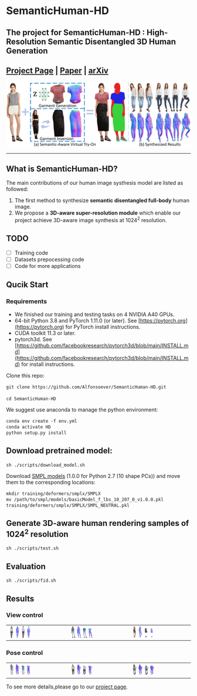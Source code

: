 # SemanticHuman-HD
The project for SemanticHuman-HD : High-Resolution Semantic Disentangled 3D Human Generation
---
## [Project Page](https://pengzheng0707.github.io/SemanticHuman-HD/) | [Paper](https://arxiv.org/pdf/2403.10166.pdf) | [arXiv](https://arxiv.org/abs/2403.10166)
![teaser](/asserts/inv_00.png)
***
## What is SemanticHuman-HD?
The main contributions of our human image systhesis model are listed as followed:
1. The first method to synthesize **semantic disentangled full-body** human image.
2. We propose a **3D-aware super-resolution module** which enable our project achieve 3D-aware image synthesis at $1024^2$ resolution.

## TODO

- [ ] Training code
- [ ] Datasets prepocessing code
- [ ] Code for more applications

## Qucik Start
### Requirements
* We finished our training and testing tasks on 4 NVIDIA A40 GPUs.
* 64-bit Python 3.8 and PyTorch 1.11.0 (or later). See [https://pytorch.org](https://pytorch.org) for PyTorch install instructions.
* CUDA toolkit 11.3 or later.
* pytorch3d. See [https://github.com/facebookresearch/pytorch3d/blob/main/INSTALL.md](https://github.com/facebookresearch/pytorch3d/blob/main/INSTALL.md) for install instructions.

Clone this repo:
```
git clone https://github.com/Alfonsoever/SemanticHuman-HD.git

cd SemanticHuman-HD
```
We suggest use anaconda to manage the python environment:
```
conda env create -f env.yml
conda activate HD
python setup.py install
```

## Download pretrained model:

```
sh ./scripts/download_model.sh
```
Download [SMPL models](https://smpl.is.tue.mpg.de) (1.0.0 for Python 2.7 (10 shape PCs)) and move them to the corresponding locations:
```
mkdir training/deformers/smplx/SMPLX
mv /path/to/smpl/models/basicModel_f_lbs_10_207_0_v1.0.0.pkl training/deformers/smplx/SMPLX/SMPL_NEUTRAL.pkl
```
## Generate 3D-aware human rendering samples of $1024^2$ resolution
```
sh ./scripts/test.sh
```

## Evaluation
```
sh ./scripts/fid.sh
```


## Results

### View control
<table>
  <tr>
    <td><img src = /gif/3d1.gif width = 40%/></td>
    <td><img src = /gif/3d2.gif width = 40%/></td>
    <td><img src = /gif/3d3.gif width = 40%/></td>
  </tr>
</table>


### Pose control
<table>
  <tr>
    <td><img src = /gif/anim1.gif width = 40%/></td>
    <td><img src = /gif/anim2.gif width = 40%/></td>
    <td><img src = /gif/anim3.gif width = 40%/></td>
  </tr>
</table>



To see more details,please go to our [project page](https://pengzheng0707.github.io/SemanticHuman-HD/).

